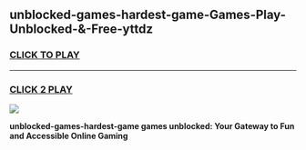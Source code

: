 
## unblocked-games-hardest-game-Games-Play-Unblocked-&-Free-yttdz
<h3>
<a href="https://premium76.site?title=unblocked-games-hardest-game&ref=24A">CLICK TO PLAY</a></h3>
<hr>

<h3>
<a href="https://premium76.site?title=unblocked-games-hardest-game&ref=24A">CLICK 2 PLAY</a>
  
</h3>

<a href="https://premium76.site?title=unblocked-games-hardest-game&ref=24A"><img src="https://clearcache.store/games.png"></a>


**unblocked-games-hardest-game games unblocked: Your Gateway to Fun and Accessible Online Gaming**
